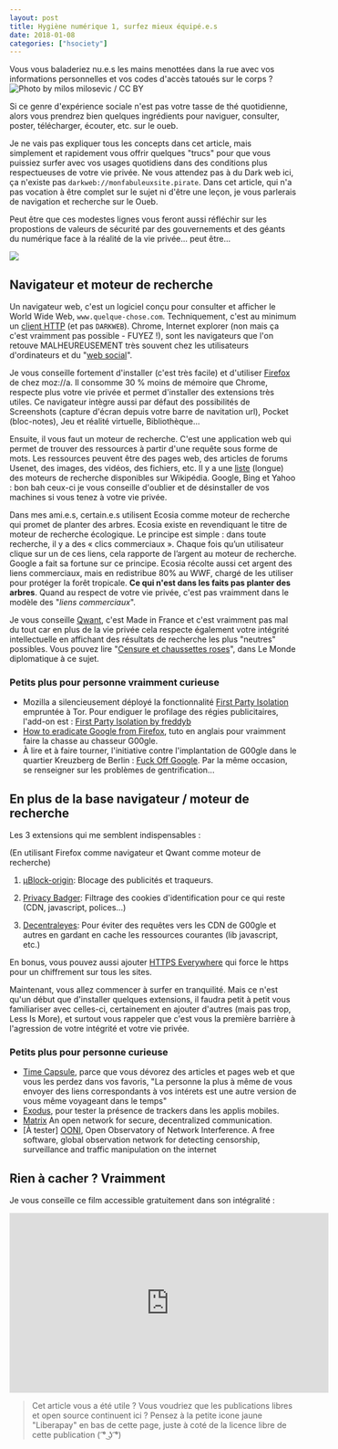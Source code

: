 ```yaml
---
layout: post
title: Hygiène numérique 1, surfez mieux équipé.e.s
date: 2018-01-08
categories: ["hsociety"]
---
```


Vous vous baladeriez nu.e.s les mains menottées dans la rue avec vos informations personnelles et vos codes d'accès tatoués sur le corps ?
![](https://farm6.staticflickr.com/5092/5478079987_1b389acba5_b.jpg "Photo by milos milosevic / CC BY")

Si ce genre d'expérience sociale n'est pas votre tasse de thé quotidienne, alors vous prendrez bien quelques ingrédients pour naviguer, consulter, poster, télécharger, écouter, etc. sur le oueb.

Je ne vais pas expliquer tous les concepts dans cet article, mais simplement et rapidement vous offrir quelques "trucs" pour que vous puissiez surfer avec vos usages quotidiens dans des conditions plus respectueuses de votre vie privée. Ne vous attendez pas à du  Dark web ici, ça n'existe pas `darkweb://monfabuleuxsite.pirate`. Dans cet article, qui n'a pas vocation à être complet sur le sujet ni d'être une leçon, je vous parlerais de navigation et recherche sur le Oueb. 

Peut être que ces modestes lignes vous feront aussi réfléchir sur les propostions de valeurs de sécurité par des gouvernements et des géants du numérique face à la réalité de la vie privée... peut être...

![](https://pbs.twimg.com/media/DSzYkZiWkAAi3ii.jpg)

## Navigateur et moteur de recherche

Un navigateur web, c'est un logiciel conçu pour consulter et afficher le World Wide Web, `www.quelque-chose.com`. Techniquement, c'est au minimum un [client HTTP](https://fr.wikipedia.org/wiki/Client_HTTP) (et pas `DARKWEB`).
Chrome, Internet explorer (non mais ça c'est vraimment pas possible - FUYEZ !), sont les navigateurs que l'on retouve MALHEUREUSEMENT très souvent chez les utilisateurs d'ordinateurs et du "[web social](https://fr.wikipedia.org/wiki/Web_social)".

Je vous conseille fortement d'installer (c'est très facile) et d'utiliser [Firefox](https://www.mozilla.org/fr/firefox/new/) de chez moz://a. Il consomme 30 % moins de mémoire que Chrome, respecte plus votre vie privée et permet d'installer des extensions très utiles. Ce navigateur intègre aussi par défaut des possibilités de Screenshots (capture d'écran depuis votre barre de navitation url), Pocket (bloc-notes), Jeu et réalité virtuelle, Bibliothèque...

Ensuite, il vous faut un moteur de recherche. C'est une application web qui permet de trouver des ressources à partir d'une requête sous forme de mots. Les ressources peuvent être des pages web, des articles de forums Usenet, des images, des vidéos, des fichiers, etc.
Il y a une [liste](https://fr.wikipedia.org/wiki/Liste_de_moteurs_de_recherche) (longue) des moteurs de recherche disponibles sur Wikipédia.
Google, Bing et Yahoo : bon bah ceux-ci je vous conseille d'oublier et de désinstaller de vos machines si vous tenez à votre vie privée. 

Dans mes ami.e.s, certain.e.s utilisent Ecosia comme moteur de recherche qui promet de planter des arbres. Ecosia existe en revendiquant le titre de moteur de recherche écologique. Le principe est simple : dans toute recherche, il y a des « clics commerciaux ». Chaque fois qu’un utilisateur clique sur un de ces liens, cela rapporte de l’argent au moteur de recherche. Google a fait sa fortune sur ce principe. Ecosia récolte aussi cet argent des liens commerciaux, mais en redistribue 80% au WWF, chargé de les utiliser pour protéger la forêt tropicale. **Ce qui n'est dans les faits pas planter des arbres**. Quand au respect de votre vie privée, c'est pas vraimment dans le modèle des "_liens commerciaux_".

Je vous conseille [Qwant](https://www.qwant.com), c'est Made in France et c'est vraimment pas mal du tout car en plus de la vie privée cela respecte également votre intégrité intellectuelle en affichant des résultats de recherche les plus "neutres" possibles. Vous pouvez lire "[Censure et chaussettes roses](https://www.monde-diplomatique.fr/2018/01/RIMBERT/58251)", dans Le Monde diplomatique à ce sujet.


### Petits plus pour personne vraimment curieuse

+ Mozilla a silencieusement déployé la fonctionnalité [First Party Isolation](https://www.developpez.com/actu/174643/Mozilla-a-silencieusement-deploye-la-fonctionnalite-First-Party-Isolation-empruntee-a-Tor-pour-endiguer-le-profilage-des-regies-publicitaires/) empruntée à Tor. Pour endiguer le profilage des régies publicitaires, l'add-on est : [First Party Isolation by freddyb](https://addons.mozilla.org/en-US/firefox/addon/first-party-isolation/)
+ [How to eradicate Google from Firefox](https://www.leavegooglebehind.com/how-tos/how-to-eradicate-google-from-firefox/), tuto en anglais pour vraimment faire la chasse au chasseur G00gle.
+ À lire et à faire tourner, l'initiative contre l'implantation de G00gle dans le quartier Kreuzberg de Berlin : [Fuck Off Google](https://fuckoffgoogle.de). Par la même occasion, se renseigner sur les problèmes de gentrification...


## En plus de la base navigateur / moteur de recherche

Les 3 extensions qui me semblent indispensables :

(En utilisant Firefox comme navigateur et Qwant comme moteur de recherche)

1. [µBlock-origin](https://addons.mozilla.org/fr/firefox/addon/ublock-origin/):
Blocage des publicités et traqueurs.


2. [Privacy Badger](https://addons.mozilla.org/…/firefox/addon/privacy-badger17/):
Filtrage des cookies d'identification pour ce qui reste (CDN, javascript, polices...)


3. [Decentraleyes](https://addons.mozilla.org/fr/firefox/addon/decentraleyes/):
Pour éviter des requêtes vers les CDN de G00gle et autres en gardant en cache les ressources courantes (lib javascript, etc.)

En bonus, vous pouvez aussi ajouter [HTTPS Everywhere](https://addons.mozilla.org/fr/firefox/addon/https-everywhere/) qui force le https pour un chiffrement sur tous les sites.

Maintenant, vous allez commencer à surfer en tranquilité. Mais ce n'est qu'un début que d'installer quelques extensions, il faudra petit à petit vous familiariser avec celles-ci, certainement en ajouter d'autres (mais pas trop, Less Is More), et surtout vous rappeler que c'est vous la première barrière à l'agression de votre intégrité et votre vie privée. 

### Petits plus pour personne curieuse

+ [Time Capsule](https://addons.mozilla.org/en-US/firefox/addon/time-capsule/), parce que vous dévorez des articles et pages web et que vous les perdez dans vos favoris, "La personne la plus à même de vous envoyer des liens correspondants à vos intérets est une autre version de vous même voyageant dans le temps"
+ [Exodus](https://exodus-privacy.eu.org/), pour tester la présence de trackers dans les applis mobiles. 
+ [Matrix](https://matrix.org) An open network for secure, decentralized communication.
+ [À tester] [OONI](https://ooni.torproject.org/), Open Observatory of Network Interference. A free software, global observation network for detecting censorship, surveillance and traffic manipulation on the internet

## Rien à cacher ? Vraimment

Je vous conseille ce film accessible gratuitement dans son intégralité :

<iframe width="560" height="315" src="https://www.youtube.com/embed/djbwzEIv7gE" frameborder="0" gesture="media" allow="encrypted-media" allowfullscreen></iframe>

> Cet article vous a été utile ? Vous voudriez que les publications libres et open source continuent ici ? Pensez à la petite icone jaune "Liberapay" en bas de cette page, juste à coté de la licence libre de cette publication ( ͡° ͜ʖ ͡°)
